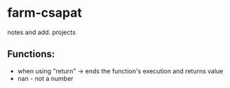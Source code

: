 # farm-csapat
notes and add. projects

## Functions:
- when using "return" -> ends the function's execution and returns value
- nan - not a number